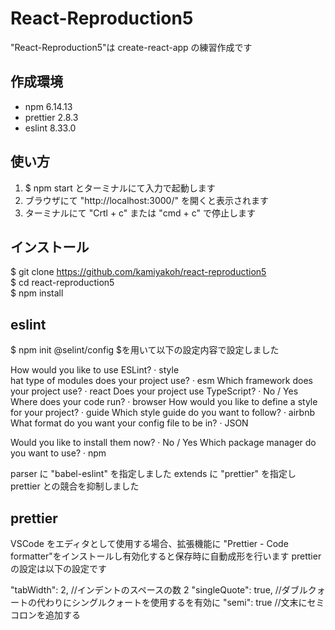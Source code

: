 # React-Reproduction5

"React-Reproduction5"は create-react-app の練習作成です

## 作成環境

- npm 6.14.13
- prettier 2.8.3
- eslint 8.33.0

## 使い方

1. $ npm start とターミナルにて入力で起動します
2. ブラウザにて "http://localhost:3000/" を開くと表示されます
3. ターミナルにて "Crtl + c" または "cmd + c" で停止します

## インストール

$ git clone https://github.com/kamiyakoh/react-reproduction5  
$ cd react-reproduction5  
$ npm install

## eslint

$ npm init @selint/config $を用いて以下の設定内容で設定しました

How would you like to use ESLint? · style  
hat type of modules does your project use? · esm
Which framework does your project use? · react
Does your project use TypeScript? · No / Yes
Where does your code run? · browser
How would you like to define a style for your project? · guide
Which style guide do you want to follow? · airbnb  
What format do you want your config file to be in? · JSON

Would you like to install them now? · No / Yes
Which package manager do you want to use? · npm

parser に "babel-eslint" を指定しました
extends に "prettier" を指定し prettier との競合を抑制しました

## prettier

VSCode をエディタとして使用する場合、拡張機能に "Prettier - Code formatter"をインストールし有効化すると保存時に自動成形を行います
prettier の設定は以下の設定です

"tabWidth": 2, //インデントのスペースの数 2
"singleQuote": true, //ダブルクォートの代わりにシングルクォートを使用するを有効に
"semi": true //文末にセミコロンを追加する
